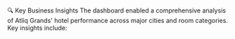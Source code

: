 🔍 Key Business Insights
The dashboard enabled a comprehensive analysis of Atliq Grands' hotel performance across major cities and room categories. Key insights include:
